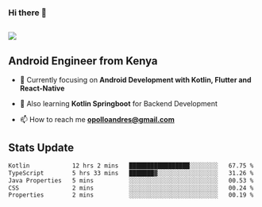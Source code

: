 ### Hi there 👋
<h2 align="left"><img src="https://readme-typing-svg.herokuapp.com?color='blue'&lines=I'm+Andrew+Opollo😊;Welcome+to+my+Github😜"> </h2>

## Android Engineer from Kenya


- 🌱 Currently focusing on **Android Development with Kotlin, Flutter and React-Native**

- 🔭 Also learning **Kotlin Springboot** for Backend Development

- 📫 How to reach me **opolloandres@gmail.com**


## Stats Update
<!--START_SECTION:waka-->

```txt
Kotlin            12 hrs 2 mins   █████████████████░░░░░░░░   67.75 %
TypeScript        5 hrs 33 mins   ███████▓░░░░░░░░░░░░░░░░░   31.26 %
Java Properties   5 mins          ░░░░░░░░░░░░░░░░░░░░░░░░░   00.53 %
CSS               2 mins          ░░░░░░░░░░░░░░░░░░░░░░░░░   00.24 %
Properties        2 mins          ░░░░░░░░░░░░░░░░░░░░░░░░░   00.19 %
```

<!--END_SECTION:waka-->


